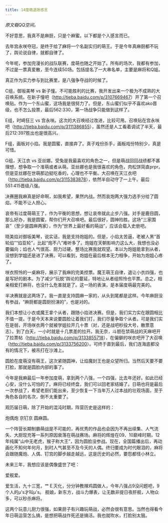```yaml
---
title: 14度萌退场感言
---
```


*原文载QQ空间。*

不好意思，我真不是麻厨，只是个麻蜜。以下都是个人感言而已。

去年宫永咲夺冠，是终于给了麻将一个名副实归的萌王。于是今年真麻厨都不玩了，舆论说自律，就都自律了。

今年呢，参加完漫长的战队联赛，度萌也随之开始了。所有的场次，我都有参加，不过是一票真爱散，至今连续50场。包括提名了一大串名单，主要是麻将和Q娃。

真正作为实力参与到比赛里，是八强争夺战的时候了。

C组，御坂美琴 vs 新子憧。不可能胜利的比赛，我开发出来一个极为不成熟的大召唤系统。在新子憧吧（<http://tieba.baidu.com/p/3107669467>）开了第一个召唤贴。作为一个东山蜜，这场我是很努力了。但是，东山蜜们似乎不喜欢ako晋级，也不怎么投票，最后562:330，第一场战争只能做到这样了。

E组，时崎狂三 vs 宫永咲。这次的大召唤经过改进，比较可用。召唤贴在宫永咲吧（<http://tieba.baidu.com/p/3111386855>），虽然还是人工看着调试了半天，最后212:397胜出也是很高兴。

F组，画板对小焰。我是圆蜜，直接弃了。真子戏份杀手，画板戏份特别少，真是可惜。

G组，天江衣 vs 亚丝娜。受兔是我最喜欢的角色之一，但是萌战回回战绩都不甚理想，想争取一个准萌或者从萌。亚丝娜也是我很喜欢的角色，肉松饼简直prpr。但是亚丝娜在世萌那边挺吃香的，心理也不平衡。大召唤在天江衣吧（<http://tieba.baidu.com/p/3115383878>），依然半自动守了一上午。最后551:415晋级八强。

决赛圈我麻真是好命啊，如我希望，果然内战。然而哀炮两大强力选手分给了圆焰，不能不让人担心。

哀帝有过度萌萌王了，作为平衡的思想，想让哀帝就此止步八强。对手是鹿目圆，那么好办，我是圆蜜，帮你们开大召唤吧。最后很好，圆神险胜。这场“三家围哀”（至少是圆麻两家），作为“世界上最好看的萌战”，应该会载入史册吧。

晓美焰对御坂美琴，说实话，我是支持炮姐的。但是，小焰太苦逼，老被人黑“首轮焰”“焰亚轮”，比起“炮不八”难听多了。炮姐在天朝影响力这么大，我想也没必要偏向；焰也人气很高、厨力过硬。整场比赛我就观望。本以为炮姐能拿到从者，没想到学姐还是进了决赛。可以看到，炮姐在最后根本无力相争，开始为炮姐心疼了。

咲衣照怜的一桌麻将，展示了我麻的完美控票。魔王萌王自律，退让小衣四强，也是写好的剧本。为了减少“玩脱”舆论的蔓延，特地让从者组照怜也平票。总之，相亲相爱打麻将，也没什么危害就是了。这一场的表演，是本届度萌最完美的。

半决赛就是这两场了。我一直是支持圆麻一家的，从头到尾都是这样。今年麻厨没有参战，“麻厨都是圆厨扮演的”，也是对的。

我们本想让小衣或魔王拿个从者，跟随小焰进决赛。但是，我们实力实在跟圆相比不值一提。于是今天本来说要圆脸让着我们打，我们尽量争取个从者。可是我们实在是弱，开场咲衣两个就被学姐拉开几十票（对，还是战吧秒投大号，散票意志）。到了白天，一小时就是十几票差的拉开。我无奈，斗胆在禁萌战的天麻吧开了拉票帖（<http://tieba.baidu.com/p/3133855718>），在偏僻的咲衣吧开了大召唤（<http://tieba.baidu.com/p/3133756200>）。可终于直到最后，我们连海底都没有的情况下，被吊打在沙滩上。

圆脸在度萌没有萌王，这次紧随圆神，让焰魔封王也是众望所归。当然后天要不要打脸，那就是圆脸内部的事了。

今年是我麻最后一年参加度萌，拿到两个八强，一个四强，比去年还好。如此已经心安，没什么可怕的了。麻将已经终盘，我们可以回老家结婚了。日萌也将是最后一次参战了，希望老厨们能出来，至少恢复一下当年万人过本战的壮观场面，至于角色各自的名次，倒不太重要了。


观历届日萌，除了开始的混沌时期，阵营历史是这样的：

炮偶炮 京钉京 圆麻圆。

一个阵营长期制霸萌战是不可能的，再优秀的作品也会因为不再出续集、人气流失、大厨现充等一系列原因衰落在萌战赛场。麻将的辉煌在09、10巅峰时期，12年纯属“山中无老虎，猴子称大王”，因为圆脸没参战。现在，全国篇播出后，再动画化不知何年何月，到时人气甚至不及今天的人偶。终归要成为时代眼泪的，麻将会跟随魔炮、人偶、钉宫的脚步越走越远，这是历史的必然，要怨都怪小林立。

未来三年，我想应该是偶像盛世了吧：

爱舰爱。

爱生活，九十三宽，艹Ｅ灭化，分分钟教辣鸡圆做人，今年八强占9没问题吧，9个人的μ's才叫μ's。
舰娘，新东方，战斗力爆表，让无数非提日夜肝舰，人物众多，可以秒杀麻将。

这两个玩意儿厨力很强，如果厨子有兴趣玩萌战，必然会很有意思。当然也得看今年日萌运营怎么搞，是想把萌战作死还是搞活。我也就吹水，打脸别太狠。
